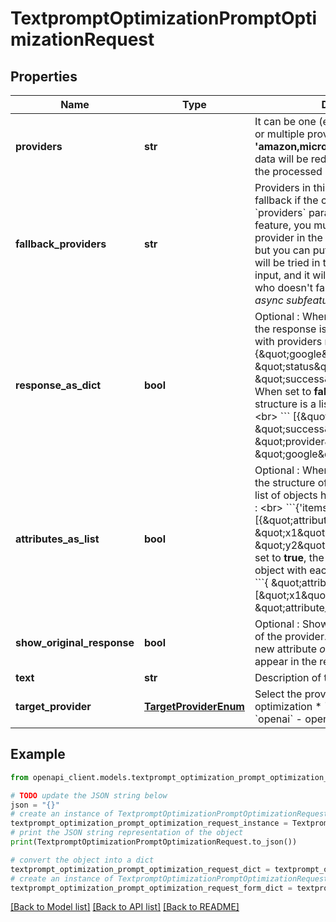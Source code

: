 # TextpromptOptimizationPromptOptimizationRequest


## Properties

Name | Type | Description | Notes
------------ | ------------- | ------------- | -------------
**providers** | **str** | It can be one (ex: **&#39;amazon&#39;** or **&#39;google&#39;**) or multiple provider(s) (ex: **&#39;amazon,microsoft,google&#39;**)             that the data will be redirected to in order to get the processed results. | 
**fallback_providers** | **str** | Providers in this list will be used as fallback if the call to provider in &#x60;providers&#x60; parameter fails.     To use this feature, you must input **only one** provider in the &#x60;providers&#x60; parameter. but you can put up to 5 fallbacks.  They will be tried in the same order they are input, and it will stop to the first provider who doesn&#39;t fail.   *Doesn&#39;t work with async subfeatures.*      | [optional] 
**response_as_dict** | **bool** | Optional : When set to **true** (default), the response is an object of responses with providers names as keys : &lt;br&gt;                    &#x60;&#x60;&#x60; {\&quot;google\&quot; : { \&quot;status\&quot;: \&quot;success\&quot;, ... }, } &#x60;&#x60;&#x60; &lt;br&gt;                 When set to **false** the response structure is a list of response objects : &lt;br&gt;                     &#x60;&#x60;&#x60; [{\&quot;status\&quot;: \&quot;success\&quot;, \&quot;provider\&quot;: \&quot;google\&quot; ... }, ] &#x60;&#x60;&#x60;. &lt;br&gt;                    | [optional] [default to True]
**attributes_as_list** | **bool** | Optional : When set to **false** (default) the structure of the extracted items is list of objects having different attributes : &lt;br&gt;      &#x60;&#x60;&#x60;{&#39;items&#39;: [{\&quot;attribute_1\&quot;: \&quot;x1\&quot;,\&quot;attribute_2\&quot;: \&quot;y2\&quot;}, ... ]}&#x60;&#x60;&#x60; &lt;br&gt;      When it is set to **true**, the response contains an object with each attribute as a list : &lt;br&gt;      &#x60;&#x60;&#x60;{ \&quot;attribute_1\&quot;: [\&quot;x1\&quot;,\&quot;x2\&quot;, ...], \&quot;attribute_2\&quot;: [y1, y2, ...]}&#x60;&#x60;&#x60;  | [optional] [default to False]
**show_original_response** | **bool** | Optional : Shows the original response of the provider.&lt;br&gt;         When set to **true**, a new attribute *original_response* will appear in the response object. | [optional] [default to False]
**text** | **str** | Description of the desired prompt. | 
**target_provider** | [**TargetProviderEnum**](TargetProviderEnum.md) | Select the provider for the prompt optimization  * &#x60;google&#x60; - google * &#x60;openai&#x60; - openai * &#x60;cohere&#x60; - cohere | 

## Example

```python
from openapi_client.models.textprompt_optimization_prompt_optimization_request import TextpromptOptimizationPromptOptimizationRequest

# TODO update the JSON string below
json = "{}"
# create an instance of TextpromptOptimizationPromptOptimizationRequest from a JSON string
textprompt_optimization_prompt_optimization_request_instance = TextpromptOptimizationPromptOptimizationRequest.from_json(json)
# print the JSON string representation of the object
print(TextpromptOptimizationPromptOptimizationRequest.to_json())

# convert the object into a dict
textprompt_optimization_prompt_optimization_request_dict = textprompt_optimization_prompt_optimization_request_instance.to_dict()
# create an instance of TextpromptOptimizationPromptOptimizationRequest from a dict
textprompt_optimization_prompt_optimization_request_form_dict = textprompt_optimization_prompt_optimization_request.from_dict(textprompt_optimization_prompt_optimization_request_dict)
```
[[Back to Model list]](../README.md#documentation-for-models) [[Back to API list]](../README.md#documentation-for-api-endpoints) [[Back to README]](../README.md)


